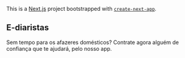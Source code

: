 This is a [Next.js](https://nextjs.org/) project bootstrapped with [`create-next-app`](https://github.com/vercel/next.js/tree/canary/packages/create-next-app).

## E-diaristas

Sem tempo para os afazeres domésticos? Contrate agora alguém de confiança que te ajudará, pelo nosso app.
